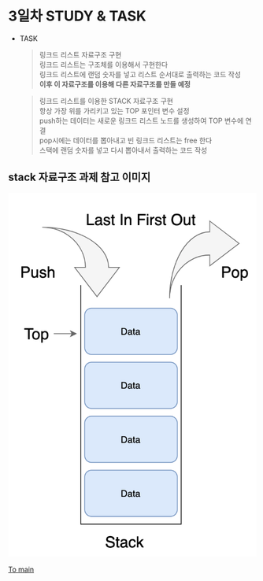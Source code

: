 # 3일차 STUDY & TASK
* TASK
    > 링크드 리스트 자료구조 구현   
    > 링크드 리스트는 구조체를 이용해서 구현한다   
    > 링크드 리스트에 랜덤 숫자를 넣고 리스트 순서대로 출력하는 코드 작성   
    > **이후 이 자료구조를 이용해 다른 자료구조를 만들 예정**   
    
    > 링크드 리스트를 이용한 STACK 자료구조 구현   
    > 항상 가장 위를 가리키고 있는 TOP 포인터 변수 설정   
    > push하는 데이터는 새로운 링크드 리스트 노드를 생성하여 TOP 변수에 연결   
    > pop시에는 데이터를 뽑아내고 빈 링크드 리스트는 free 한다  
    > 스택에 랜덤 숫자를 넣고 다시 뽑아내서 출력하는 코드 작성    

## stack 자료구조 과제 참고 이미지   
![](data/stack.png)

[To main](/README.md)